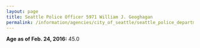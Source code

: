 ```yaml
---
layout: page
title: Seattle Police Officer 5971 William J. Geoghagan
permalink: /information/agencies/city_of_seattle/seattle_police_department/copbook/5971/
---
```


**Age as of Feb. 24, 2016:** 45.0
